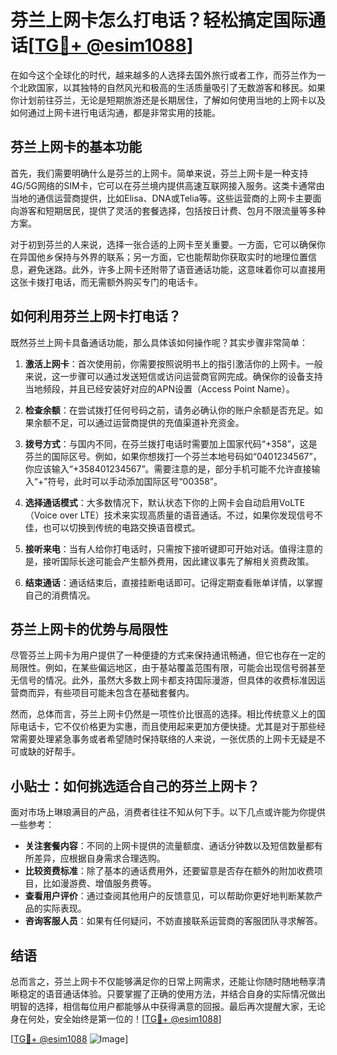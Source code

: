 # 芬兰上网卡怎么打电话？轻松搞定国际通话[[TG💪+ @esim1088](https://t.me/s/esim1088)]

在如今这个全球化的时代，越来越多的人选择去国外旅行或者工作，而芬兰作为一个北欧国家，以其独特的自然风光和极高的生活质量吸引了无数游客和移民。如果你计划前往芬兰，无论是短期旅游还是长期居住，了解如何使用当地的上网卡以及如何通过上网卡进行电话沟通，都是非常实用的技能。

## 芬兰上网卡的基本功能

首先，我们需要明确什么是芬兰的上网卡。简单来说，芬兰上网卡是一种支持4G/5G网络的SIM卡，它可以在芬兰境内提供高速互联网接入服务。这类卡通常由当地的通信运营商提供，比如Elisa、DNA或Telia等。这些运营商的上网卡主要面向游客和短期居民，提供了灵活的套餐选择，包括按日计费、包月不限流量等多种方案。

对于初到芬兰的人来说，选择一张合适的上网卡至关重要。一方面，它可以确保你在异国他乡保持与外界的联系；另一方面，它也能帮助你获取实时的地理位置信息，避免迷路。此外，许多上网卡还附带了语音通话功能，这意味着你可以直接用这张卡拨打电话，而无需额外购买专门的电话卡。

## 如何利用芬兰上网卡打电话？

既然芬兰上网卡具备通话功能，那么具体该如何操作呢？其实步骤非常简单：

1. **激活上网卡**：首次使用前，你需要按照说明书上的指引激活你的上网卡。一般来说，这一步骤可以通过发送短信或访问运营商官网完成。确保你的设备支持当地频段，并且已经安装好对应的APN设置（Access Point Name）。

2. **检查余额**：在尝试拨打任何号码之前，请务必确认你的账户余额是否充足。如果余额不足，可以通过运营商提供的充值渠道补充资金。

3. **拨号方式**：与国内不同，在芬兰拨打电话时需要加上国家代码“+358”，这是芬兰的国际区号。例如，如果你想拨打一个芬兰本地号码如“0401234567”，你应该输入“+358401234567”。需要注意的是，部分手机可能不允许直接输入“+”符号，此时可以手动添加国际区号“00358”。

4. **选择通话模式**：大多数情况下，默认状态下你的上网卡会自动启用VoLTE（Voice over LTE）技术来实现高质量的语音通话。不过，如果你发现信号不佳，也可以切换到传统的电路交换语音模式。

5. **接听来电**：当有人给你打电话时，只需按下接听键即可开始对话。值得注意的是，接听国际长途可能会产生额外费用，因此建议事先了解相关资费政策。

6. **结束通话**：通话结束后，直接挂断电话即可。记得定期查看账单详情，以掌握自己的消费情况。

## 芬兰上网卡的优势与局限性

尽管芬兰上网卡为用户提供了一种便捷的方式来保持通讯畅通，但它也存在一定的局限性。例如，在某些偏远地区，由于基站覆盖范围有限，可能会出现信号弱甚至无信号的情况。此外，虽然大多数上网卡都支持国际漫游，但具体的收费标准因运营商而异，有些项目可能未包含在基础套餐内。

然而，总体而言，芬兰上网卡仍然是一项性价比很高的选择。相比传统意义上的国际电话卡，它不仅价格更为实惠，而且使用起来更加方便快捷。尤其是对于那些经常需要处理紧急事务或者希望随时保持联络的人来说，一张优质的上网卡无疑是不可或缺的好帮手。

## 小贴士：如何挑选适合自己的芬兰上网卡？

面对市场上琳琅满目的产品，消费者往往不知从何下手。以下几点或许能为你提供一些参考：

- **关注套餐内容**：不同的上网卡提供的流量额度、通话分钟数以及短信数量都有所差异，应根据自身需求合理选购。
- **比较资费标准**：除了基本的通话费用外，还要留意是否存在额外的附加收费项目，比如漫游费、增值服务费等。
- **查看用户评价**：通过查阅其他用户的反馈意见，可以帮助你更好地判断某款产品的实际表现。
- **咨询客服人员**：如果有任何疑问，不妨直接联系运营商的客服团队寻求解答。

## 结语

总而言之，芬兰上网卡不仅能够满足你的日常上网需求，还能让你随时随地畅享清晰稳定的语音通话体验。只要掌握了正确的使用方法，并结合自身的实际情况做出明智的选择，相信每位用户都能够从中获得满意的回报。最后再次提醒大家，无论身在何处，安全始终是第一位的！[[TG💪+ @esim1088](https://t.me/s/esim1088)]

[[TG💪+ @esim1088](https://t.me/s/esim1088) ![Image](https://i.postimg.cc/4NQfJmqS/Snipaste-2025-05-13-00-14-12.png)]